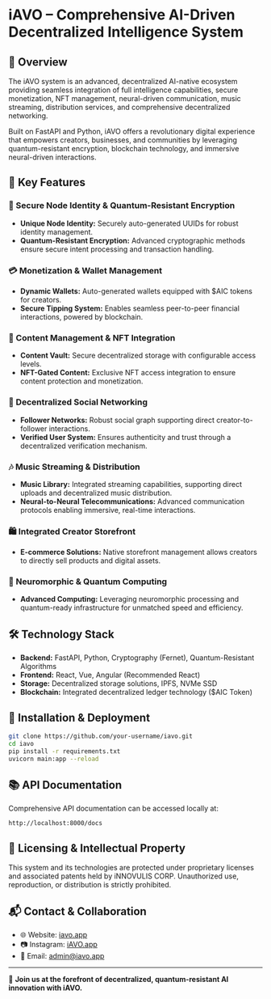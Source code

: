 # iAVO – Comprehensive AI-Driven Decentralized Intelligence System

## 🚀 Overview

The iAVO system is an advanced, decentralized AI-native ecosystem providing seamless integration of full intelligence capabilities, secure monetization, NFT management, neural-driven communication, music streaming, distribution services, and comprehensive decentralized networking.

Built on FastAPI and Python, iAVO offers a revolutionary digital experience that empowers creators, businesses, and communities by leveraging quantum-resistant encryption, blockchain technology, and immersive neural-driven interactions.

## 🌟 Key Features

### 🔐 Secure Node Identity & Quantum-Resistant Encryption
- **Unique Node Identity:** Securely auto-generated UUIDs for robust identity management.
- **Quantum-Resistant Encryption:** Advanced cryptographic methods ensure secure intent processing and transaction handling.

### 💳 Monetization & Wallet Management
- **Dynamic Wallets:** Auto-generated wallets equipped with $AIC tokens for creators.
- **Secure Tipping System:** Enables seamless peer-to-peer financial interactions, powered by blockchain.

### 🎨 Content Management & NFT Integration
- **Content Vault:** Secure decentralized storage with configurable access levels.
- **NFT-Gated Content:** Exclusive NFT access integration to ensure content protection and monetization.

### 🤝 Decentralized Social Networking
- **Follower Networks:** Robust social graph supporting direct creator-to-follower interactions.
- **Verified User System:** Ensures authenticity and trust through a decentralized verification mechanism.

### 🎶 Music Streaming & Distribution
- **Music Library:** Integrated streaming capabilities, supporting direct uploads and decentralized music distribution.
- **Neural-to-Neural Telecommunications:** Advanced communication protocols enabling immersive, real-time interactions.

### 🛍️ Integrated Creator Storefront
- **E-commerce Solutions:** Native storefront management allows creators to directly sell products and digital assets.

### 🧠 Neuromorphic & Quantum Computing
- **Advanced Computing:** Leveraging neuromorphic processing and quantum-ready infrastructure for unmatched speed and efficiency.

## 🛠️ Technology Stack
- **Backend:** FastAPI, Python, Cryptography (Fernet), Quantum-Resistant Algorithms
- **Frontend:** React, Vue, Angular (Recommended React)
- **Storage:** Decentralized storage solutions, IPFS, NVMe SSD
- **Blockchain:** Integrated decentralized ledger technology ($AIC Token)

## 🚧 Installation & Deployment

```bash
git clone https://github.com/your-username/iavo.git
cd iavo
pip install -r requirements.txt
uvicorn main:app --reload
```

## 📚 API Documentation

Comprehensive API documentation can be accessed locally at:
```
http://localhost:8000/docs
```

## 🔖 Licensing & Intellectual Property

This system and its technologies are protected under proprietary licenses and associated patents held by iNNOVULIS CORP. Unauthorized use, reproduction, or distribution is strictly prohibited.

## 📬 Contact & Collaboration
- 🌐 Website: [iavo.app](https://iavo.app)
- 📷 Instagram: [iAVO.app](https://instagram.com/iAVO.app)
- 📧 Email: [admin@iavo.app](mailto:admin@iavo.app)

---

🌟 **Join us at the forefront of decentralized, quantum-resistant AI innovation with iAVO.**

